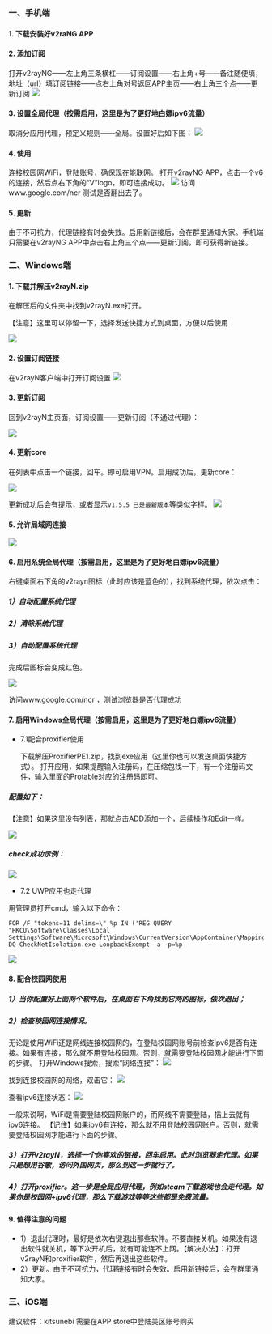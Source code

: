 ### 一、手机端
#### 1. 下载安装好v2raNG APP
 
 
#### 2. 添加订阅
打开v2rayNG——左上角三条横杠——订阅设置——右上角+号——备注随便填，地址（url）填订阅链接——点右上角对号返回APP主页——右上角三个点——更新订阅
![](https://s2.loli.net/2022/09/13/tmj263Nb4EMTOlL.jpg)

 
#### 3. 设置全局代理（按需启用，这里是为了更好地白嫖ipv6流量）
取消分应用代理，预定义规则——全局。设置好后如下图：
![](https://s1.328888.xyz/2022/08/09/4Eh5E.png)
 
 
#### 4. 使用
连接校园网WiFi，登陆账号，确保现在能联网。
打开v2rayNG APP，点击一个v6的连接，然后点右下角的“V”logo，即可连接成功。
![](https://s2.loli.net/2022/09/13/pHc8jlAtva1P4kL.jpg)
访问www.google.com/ncr 测试是否翻出去了。
 
 
#### 5. 更新
由于不可抗力，代理链接有时会失效。启用新链接后，会在群里通知大家。手机端只需要在v2rayNG APP中点击右上角三个点——更新订阅，即可获得新链接。
 
 

### 二、Windows端
#### 1. 下载并解压v2rayN.zip
在解压后的文件夹中找到v2rayN.exe打开。

【注意】这里可以停留一下，选择发送快捷方式到桌面，方便以后使用
 
![](https://s2.loli.net/2022/08/09/7tPzIyoXiJDnUuL.jpg)
 
 
#### 2. 设置订阅链接
在v2rayN客户端中打开订阅设置
![](https://s2.loli.net/2022/09/13/71UEFq3MNuAgya2.jpg)

#### 3. 更新订阅
回到v2rayN主页面，订阅设置——更新订阅（不通过代理）：
 
![](https://s2.loli.net/2022/09/13/1n9qevyN2wdLaTj.jpg)

#### 4. 更新core
在列表中点击一个链接，回车。即可启用VPN。启用成功后，更新core：
 
![](https://s2.loli.net/2022/09/13/jO2KDaFB5yCzcTS.jpg)

更新成功后会有提示，或者显示`v1.5.5 已是最新版本`等类似字样。
![](https://s2.loli.net/2022/08/09/tOLvyPaUbr7eXs6.jpg)
 
#### 5. 允许局域网连接
![](https://s2.loli.net/2022/08/09/HrQ8yM4XPGZUeon.jpg)

#### 6. 启用系统全局代理（按需启用，这里是为了更好地白嫖ipv6流量）
右键桌面右下角的v2rayn图标（此时应该是蓝色的），找到系统代理，依次点击：
##### 1）自动配置系统代理
##### 2）清除系统代理
##### 3）自动配置系统代理
完成后图标会变成红色。
 
![](https://s2.loli.net/2022/08/09/W3fQxkqabtDd4Hc.jpg)
 
 
访问www.google.com/ncr ，测试浏览器是否代理成功
 
 
#### 7. 启用Windows全局代理（按需启用，这里是为了更好地白嫖ipv6流量）
- 7.1配合proxifier使用
  
  下载解压ProxifierPE1.zip，找到exe应用（这里你也可以发送桌面快捷方式）。
打开应用，如果提醒输入注册码，在压缩包找一下，有一个注册码文件，输入里面的Protable对应的注册码即可。
 
##### 配置如下：
【注意】如果这里没有列表，那就点击ADD添加一个，后续操作和Edit一样。
 
![](https://s2.loli.net/2022/08/09/JSouGQM3UB2tcLv.jpg)
 
##### check成功示例：
![](https://s2.loli.net/2022/08/09/F97QHWk5bujolEz.jpg)

- 7.2 UWP应用也走代理

用管理员打开cmd，输入以下命令：
```
FOR /F "tokens=11 delims=\" %p IN ('REG QUERY "HKCU\Software\Classes\Local Settings\Software\Microsoft\Windows\CurrentVersion\AppContainer\Mappings"') DO CheckNetIsolation.exe LoopbackExempt -a -p=%p
```
 
![](https://s2.loli.net/2022/08/26/ljfTZYoBc86Knmx.jpg)

#### 8. 配合校园网使用
##### 1）当你配置好上面两个软件后，在桌面右下角找到它两的图标，依次退出；
##### 2）检查校园网连接情况。
 无论是使用WiFi还是网线连接校园网的，在登陆校园网账号前检查ipv6是否有连接。如果有连接，那么就不用登陆校园网。否则，就需要登陆校园网才能进行下面的步骤。
 打开Windows搜索，搜索“网络连接”：
![](https://s2.loli.net/2022/08/09/atUH29CxYrhuEAv.jpg)
 
找到连接校园网的网络，双击它：
![](https://s2.loli.net/2022/08/09/Ae5aMHIyzuWL6qV.jpg)
 
查看ipv6连接状态：
![](https://s2.loli.net/2022/08/09/K3rA1eqBNDx4W6R.jpg)
 
一般来说啊，WiFi是需要登陆校园网账户的，而网线不需要登陆，插上去就有ipv6连接。
【记住】如果ipv6有连接，那么就不用登陆校园网账户。否则，就需要登陆校园网才能进行下面的步骤。
 
##### 3）打开v2rayN，选择一个你喜欢的链接，回车启用。此时浏览器走代理。如果只是想用谷歌，访问外国网页，那么到这一步就行了。
##### 4）打开proxifier。这一步是全局应用代理，例如steam下载游戏也会走代理。如果你是校园网+ipv6代理，那么下载游戏等等这些都是免费流量。

#### 9. 值得注意的问题
- 1）退出代理时，最好是依次右键退出那些软件。不要直接关机。如果没有退出软件就关机，等下次开机后，就有可能连不上网。【解决办法】：打开v2rayN和proxifier软件，然后再退出这些软件。
- 2）更新。由于不可抗力，代理链接有时会失效。启用新链接后，会在群里通知大家。


### 三、iOS端
建议软件：kitsunebi
需要在APP store中登陆美区账号购买

